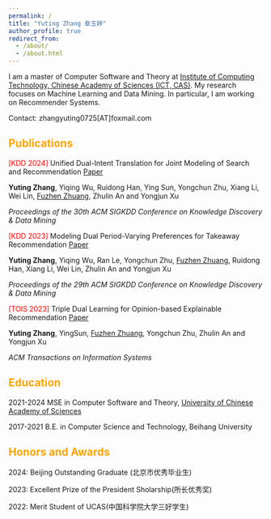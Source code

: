 ```yaml
---
permalink: /
title: "Yuting Zhang 章玉婷"
author_profile: true
redirect_from: 
  - /about/
  - /about.html
---
```


I am a master of Computer Software and Theory at [Institute of Computing Technology, Chinese Academy of Sciences (ICT, CAS)](http://www.ict.ac.cn/). My research focuses on Machine Learning and Data Mining. In particular, I am working on Recommender Systems.

Contact: zhangyuting0725[AT]foxmail.com

<span style="color: orange;">Publications</span> 
------
<span style="color: red;">[KDD 2024]</span>  Unified Dual-Intent Translation for Joint Modeling of Search and Recommendation [Paper](https://arxiv.org/abs/2407.00912)

**Yuting Zhang**, Yiqing Wu, Ruidong Han, Ying Sun, Yongchun Zhu, Xiang Li, Wei Lin, [Fuzhen Zhuang](https://fuzhenzhuang.github.io/), Zhulin An and Yongjun Xu

*Proceedings of the 30th ACM SIGKDD Conference on Knowledge Discovery \& Data Mining*



<span style="color: red;">[KDD 2023]</span>  Modeling Dual Period-Varying Preferences for Takeaway Recommendation [Paper](https://dl.acm.org/doi/pdf/10.1145/3580305.3599866)

**Yuting Zhang**, Yiqing Wu, Ran Le, Yongchun Zhu, [Fuzhen Zhuang](https://fuzhenzhuang.github.io/), Ruidong Han, Xiang Li, Wei Lin, Zhulin An and Yongjun Xu

*Proceedings of the 29th ACM SIGKDD Conference on Knowledge Discovery \& Data Mining*



<span style="color: red;">[TOIS 2023]</span>  Triple Dual Learning for Opinion-based Explainable Recommendation [Paper](https://dl.acm.org/doi/pdf/10.1145/3631521)

**Yuting Zhang**, YingSun, [Fuzhen Zhuang](https://fuzhenzhuang.github.io/), Yongchun Zhu, Zhulin An and Yongjun Xu

*ACM Transactions on Information Systems*



## <span style="color: orange;">Education</span> 

2021-2024 MSE in Computer Software and Theory, [University of Chinese Academy of Sciences](https://www.ucas.ac.cn/) 

2017-2021 B.E. in  Computer Science and Technology, Beihang University

## <span style="color: orange;">Honors and Awards</span> 

2024: Beijing Outstanding Graduate (北京市优秀毕业生)

2023: Excellent Prize of the President Sholarship(所长优秀奖)

2022: Merit Student of UCAS(中国科学院大学三好学生)
